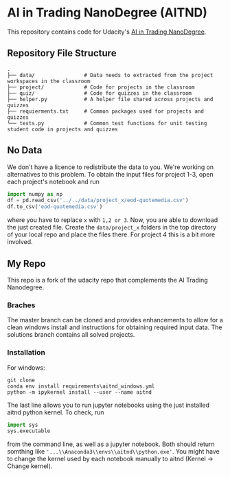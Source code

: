 # AI in Trading NanoDegree (AITND)
This repository contains code for Udacity's [AI in Trading NanoDegree](https://udacity.com/course/ai-for-trading--nd880).

## Repository File Structure
    .
    ├── data/                # Data needs to extracted from the project workspaces in the classroom
    ├── project/             # Code for projects in the classroom
    ├── quiz/                # Code for quizzes in the classroom
    ├── helper.py            # A helper file shared across projects and quizzes
    ├── requierments.txt     # Common packages used for projects and quizzes
    └── tests.py             # Common test functions for unit testing student code in projects and quizzes

## No Data
We don't have a licence to redistribute the data to you. We're working on alternatives to this problem.
To obtain the input files for project 1-3, open each project's notebook and run
```python
import numpy as np
df = pd.read_csv('../../data/project_x/eod-quotemedia.csv')
df.to_csv('eod-quotemedia.csv')
```
where you have to replace `x` with `1,2 or 3`. Now, you are able to download the just created file. Create the `data/project_x` folders in the top directory of your local repo and place the files there. 
For project 4 this is a bit more involved.

## My Repo
This repo is a fork of the udacity repo that complements the AI Trading Nanodegree.

### Braches
The master branch can be cloned and provides enhancements to allow for a clean windows install and instructions for obtaining required input data.
The solutions branch contains all solved projects.

### Installation

For windows:
```
git clone
conda env install requirements\aitnd_windows.yml
python -m ipykernel install --user --name aitnd
```
The last line allows you to run jupyter notebooks using the just installed aitnd python kernel. To check, run
```python
import sys
sys.executable
```
from the command line, as well as a jupyter notebook. Both should return somthing like ```'...\\Anaconda3\\envs\\aitnd\\python.exe'```. You might have to change the kernel used by each notebook manually to aitnd (Kernel -> Change kernel).
